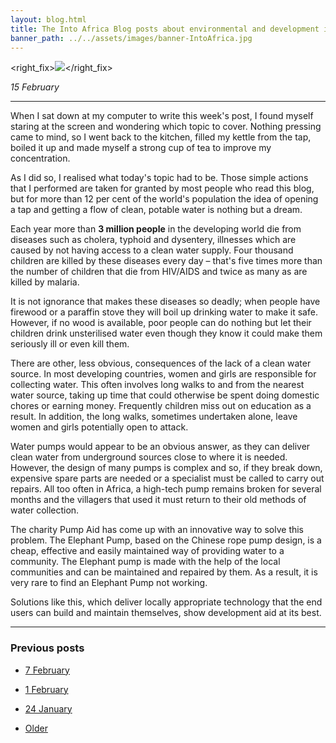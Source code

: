 ```yaml
---
layout: blog.html
title: The Into Africa Blog posts about environmental and development issues in Africa
banner_path: ../../assets/images/banner-IntoAfrica.jpg
---
```


<right_fix>![](../../assets/images/blog-IntoAfrica-share.jpg)</right_fix>

_15 February_

***
When I sat down at my computer to write this week's post, I found myself staring at the screen and wondering which topic to cover. Nothing pressing came to mind, so I went back to the kitchen, filled my kettle from the tap, boiled it up and made myself a strong cup of tea to improve my concentration.

As I did so, I realised what today's topic had to be. Those simple actions that I performed are taken for granted by most people who read this blog, but for more than 12 per cent of the world's population the idea of opening a tap and getting a flow of clean, potable water is nothing but a dream.

Each year more than **3 million people** in the developing world die from diseases such as cholera, typhoid and dysentery, illnesses which are caused by not having access to a clean water supply. Four thousand children are killed by these diseases every day – that's five times more than the number of children that die from HIV/AIDS and twice as many as are killed by malaria.

It is not ignorance that makes these diseases so deadly; when people have firewood or a paraffin stove they will boil up drinking water to make it safe. However, if no wood is available, poor people can do nothing but let their children drink unsterilised water even though they know it could make them seriously ill or even kill them.

There are other, less obvious, consequences of the lack of a clean water source. In most developing countries, women and girls are responsible for collecting water. This often involves long walks to and from the nearest water source, taking up time that could otherwise be spent doing domestic chores or earning money. Frequently children miss out on education as a result. In addition, the long walks, sometimes undertaken alone, leave women and girls potentially open to attack.

Water pumps would appear to be an obvious answer, as they can deliver clean water from underground sources close to where it is needed. However, the design of many pumps is complex and so, if they break down, expensive spare parts are needed or a specialist must be called to carry out repairs. All too often in Africa, a high-tech pump remains broken for several months and the villagers that used it must return to their old methods of water collection.

The charity Pump Aid has come up with an innovative way to solve this problem. The Elephant Pump, based on the Chinese rope pump design, is a cheap, effective and easily maintained way of providing water to a community. The Elephant pump is made with the help of the local communities and can be maintained and repaired by them. As a result, it is very rare to find an Elephant Pump not working.

Solutions like this, which deliver locally appropriate technology that the end users can build and maintain themselves, show development aid at its best.

***

### Previous posts

*   [7 February](#)

*   [1 February](#)

*   [24 January](#)

*   [Older](#)

